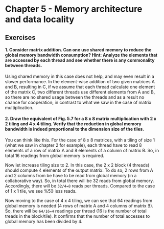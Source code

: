 # Chapter 5 - Memory architecture and data locality

## Exercises

#### 1. Consider matrix addition. Can one use shared memory to reduce the global memory bandwidth consumption? Hint: Analyze the elements that are accessed by each thread and see whether there is any commonality between threads.

Using shared memory in this case does not help, and may even result in a slower performance. In the element-wise addition of two given matrices A and B, resulting in C, if we assume that each thread calculate one element of the matrix C, two different threads use different elements from A and B, so there are no shared usage between the threads and as a result no chance for cooperation, in contrast to what we saw in the case of matrix multiplication.

#### 2. Draw the equivalent of Fig. 5.7 for a 8 x 8 matrix multiplication with 2 x 2 tiling and 4 x 4 tiling. Verify that the reduction in global memory bandwidth is indeed proportional to the dimension size of the tiles.

You can think like this. For the case of 8 x 8 matrices, with a tiling of size 1 (what we saw in chapter 2 for example), each thread have to read 8 elements of a row of matrix A and 8 elements of a column of matrix B. So, in total 16 readings from global memory is required.

Now let increase tiling size to 2. In this case, the 2 x 2 block (4 threads) should compute 4 elements of the output matrix. To do so, 2 rows from A and 2 columns from be have to be read from global memory (in a collaborative way). So, in total there will be 32 reads from global memory. Accordingly, there will be `32/4=8` reads per threads. Compared to the case of 1 x 1 tile, we see %50 less reads.

Now moving to the case of 4 x 4 tiling, we can see that 64 readings from global memory is needed (4 rows of matrix A and 4 columns of matrix B). So, there will be `64/16=4` readings per thread (16 is the number of total treads in the block/tile). It confirms that the number of total accesses to global memory has been divided by 4.

